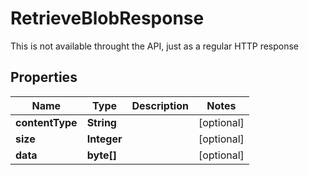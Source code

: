 

# RetrieveBlobResponse

This is not available throught the API, just as a regular HTTP response

## Properties

| Name | Type | Description | Notes |
|------------ | ------------- | ------------- | -------------|
|**contentType** | **String** |  |  [optional] |
|**size** | **Integer** |  |  [optional] |
|**data** | **byte[]** |  |  [optional] |



